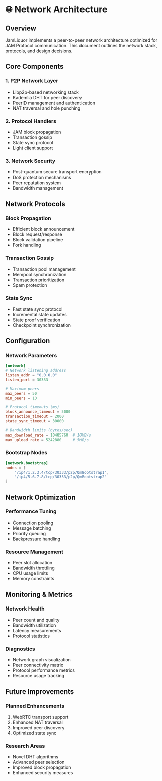 # 🌐 Network Architecture

## Overview
JamLiquor implements a peer-to-peer network architecture optimized for JAM Protocol communication. This document outlines the network stack, protocols, and design decisions.

## Core Components

### 1. P2P Network Layer
- Libp2p-based networking stack
- Kademlia DHT for peer discovery
- PeerID management and authentication
- NAT traversal and hole punching

### 2. Protocol Handlers
- JAM block propagation
- Transaction gossip
- State sync protocol
- Light client support

### 3. Network Security
- Post-quantum secure transport encryption
- DoS protection mechanisms
- Peer reputation system
- Bandwidth management

## Network Protocols

### Block Propagation
- Efficient block announcement
- Block request/response
- Block validation pipeline
- Fork handling

### Transaction Gossip
- Transaction pool management
- Mempool synchronization
- Transaction prioritization
- Spam protection

### State Sync
- Fast state sync protocol
- Incremental state updates
- State proof verification
- Checkpoint synchronization

## Configuration

### Network Parameters
```toml
[network]
# Network listening address
listen_addr = "0.0.0.0"
listen_port = 30333

# Maximum peers
max_peers = 50
min_peers = 10

# Protocol timeouts (ms)
block_announce_timeout = 5000
transaction_timeout = 2000
state_sync_timeout = 30000

# Bandwidth limits (bytes/sec)
max_download_rate = 10485760  # 10MB/s
max_upload_rate = 5242880     # 5MB/s
```

### Bootstrap Nodes
```toml
[network.bootstrap]
nodes = [
    "/ip4/1.2.3.4/tcp/30333/p2p/QmBootstrap1",
    "/ip4/5.6.7.8/tcp/30333/p2p/QmBootstrap2"
]
```

## Network Optimization

### Performance Tuning
- Connection pooling
- Message batching
- Priority queuing
- Backpressure handling

### Resource Management
- Peer slot allocation
- Bandwidth throttling
- CPU usage limits
- Memory constraints

## Monitoring & Metrics

### Network Health
- Peer count and quality
- Bandwidth utilization
- Latency measurements
- Protocol statistics

### Diagnostics
- Network graph visualization
- Peer connectivity matrix
- Protocol performance metrics
- Resource usage tracking

## Future Improvements

### Planned Enhancements
1. WebRTC transport support
2. Enhanced NAT traversal
3. Improved peer discovery
4. Optimized state sync

### Research Areas
- Novel DHT algorithms
- Advanced peer selection
- Improved block propagation
- Enhanced security measures
